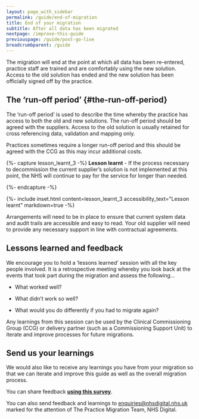 ```yaml
---
layout: page_with_sidebar
permalink: /guide/end-of-migration
title: End of your migration
subtitle: After all data has been migrated
nextpage: /improve-this-guide
previouspage: /guide/post-go-live
breadcrumbparent: /guide
---
```


The migration will end at the point at which all data has been re-entered, practice staff are trained and are comfortably using the new solution. Access to the old solution has ended and the new solution has been officially signed off by the practice.


## The ‘run-off period’ {#the-run-off-period}

The ‘run-off period’ is used to describe the time whereby the practice has access to both the old and new solutions. The run-off period should be agreed with the suppliers. Access to the old solution is usually retained for cross referencing data, validation and mapping only.

Practices sometimes require a longer run-off period and this should be agreed with the CCG as this may incur additional costs.

<!-- [UPLIFT] Removed specific reference to 45 days -->
{%- capture lesson_learnt_3 -%}
__Lesson learnt__ - If the process necessary to decommission the current supplier’s solution is not implemented at this point, the NHS will continue to pay for the service for longer than needed.
<!-- [GAP] Need to add details regarding 'the document necessary to decommission'-->
<!-- [UPLIFT] Replaced 'document' with 'process' and 'sent' with 'implemented'-->
{%- endcapture -%}

{%- include inset.html content=lesson_learnt_3 accessibility_text="Lesson learnt" markdown=true -%}

Arrangements will need to be in place to ensure that current system data and audit trails are accessible and easy to read. Your old supplier will need to provide any necessary support in line with contractual agreements.
<!-- [UPLIFT] added reference to need for audit trails using original format in which data was captured -->
<!-- [GAP] there is no migration of audit trails at this point. We don't yet know how to transfer these -->

<!-- [GAP] we don't know how the M1 milestone payments will be managed within the Buying Catalogue
## Update the Catalogue {#update-the-catalogue}
After the Practice has migrated, the Catalogue should be updated with the date on which deployment occurred. 
{%- capture lesson_learnt_1 -%}
Not updating the Catalogue with the deployment details can cause issues with payments to the suppliers
{%- endcapture -%}
{%- include inset.html content=lesson_learnt_1 accessibility_text="Lesson learnt" markdown=true -%}
heading will need to read 'update the Catalogue' in any case -->
 
<!-- [GAP] need to clarify how to update the Catalogue with the date on which deployment occurred...
Previous text:
Steps to do this…
* The new supplier (target) provides a ‘GPSoC-R Deployment Survey Form’ to the practice
* The practice completes the ‘GPSoC-R Deployment Survey Form’
  - The form includes a Go-Live Date. It is essential that the Go-Live Date is entered.
  - The form includes a ‘Deployment Score’ section. This allows the practice to review their satisfaction with the deployment of the solution or service
  - The form includes a ‘Comments’ section. This allows the practice detail why they gave the Deployment Score and detail any areas where they feel the supplier could improve their Deployment Service
* Once the survey is complete, the practice sends the Deployment Survey Form to the Clinical Commissioning Group or Commissioning Support Unit (whichever is the assigned Tracking database administrator)
* The above assigned Tracking database administrator updates the Tracking database Schedule A Maintenance screen with the information that the practice has provided -->


## Lessons learned and feedback

We encourage you to hold a ‘lessons learned’ session with all the key people involved. It is a retrospective meeting whereby you look back at the events that took part during the migration and assess the following…

* What worked well?


* What didn’t work so well?


* What would you do differently if you had to migrate again?

Any learnings from this session can be used by the Clinical Commissioning Group (CCG) or delivery partner (such as a Commissioning Support Unit) to iterate and improve processes for future migrations.


## Send us your learnings

We would also like to receive any learnings you have from your migration so that we can iterate and improve this guide as well as the overall migration process. 

You can share feedback [**using this survey**](https://forms.office.com/Pages/ResponsePage.aspx?id=Hwf2UP67GkCIA2c3SOYp4nsSJoMExjNAvWPV0wF8vLFUNUZRTE9FQjE2U0dLM1k1VFVRSVRQT0JXUC4u).


You can also send feedback and learnings to <a href="mailto:enquiries@nhsdigital.nhs.uk?subject=Practice%20migration%20feedback%20-%20FAO%20Les%20Fawcett,%20NHS%20Digital&body=For%20the%20attention%20of%20Les%20Fawcett,%20Senior%20Project%20Manager,%20NHS Digital">enquiries@nhsdigital.nhs.uk</a> marked for the attention of The Practice Migration Team, NHS Digital.

